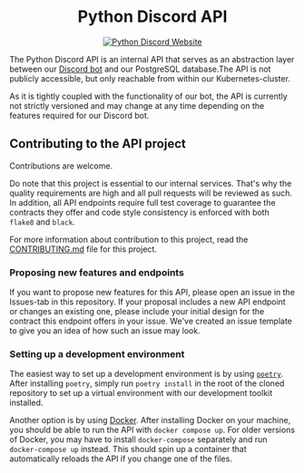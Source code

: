 <h1 align="center">Python Discord API</h1>

<p align="center">
<a href="https://pythondiscord.com"><img alt="Python Discord Website" src="https://raw.githubusercontent.com/python-discord/branding/master/logos/badge/badge_github.svg"></a>
</p>

The Python Discord API is an internal API that serves as an abstraction layer between our [Discord bot](https://git.pythondiscord.com/bot) and our PostgreSQL database.The API is not publicly accessible, but only reachable from within our Kubernetes-cluster.

As it is tightly coupled with the functionality of our bot, the API is currently not strictly versioned and may change at any time depending on the features required for our Discord bot.

## Contributing to the API project

Contributions are welcome.

Do note that this project is essential to our internal services. That's why the quality requirements are high and all pull requests will be reviewed as such. In addition, all API endpoints require full test coverage to guarantee the contracts they offer and code style consistency is enforced with both `flake8` and `black`.

For more information about contribution to this project, read the [CONTRIBUTING.md](CONTRIBUTING.md) file for this project.

### Proposing new features and endpoints

If you want to propose new features for this API, please open an issue in the Issues-tab in this repository. If your proposal includes a new API endpoint or changes an existing one, please include your initial design for the contract this endpoint offers in your issue. We've created an issue template to give you an idea of how such an issue may look.

### Setting up a development environment
The easiest way to set up a development environment is by using [`poetry`](https://python-poetry.org/). After installing `poetry`, simply run `poetry install` in the root of the cloned repository to set up a virtual environment with our development toolkit installed.

Another option is by using [Docker](https://www.docker.com/). After installing Docker on your machine, you should be able to run the API with `docker compose up`. For older versions of Docker, you may have to install `docker-compose` separately and run `docker-compose up` instead. This should spin up a container that automatically reloads the API if you change one of the files.
